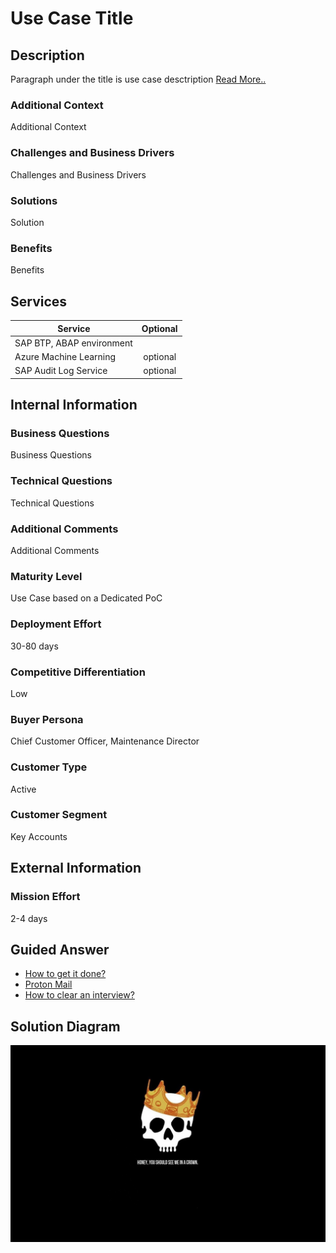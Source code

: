 # Use Case Title

## Description
Paragraph under the title is use case desctription 
[Read More..](https://github.com/dpk-bhat/test-repo/edit/main/README.md)

### Additional Context
Additional Context

### Challenges and Business Drivers
Challenges and Business Drivers

### Solutions
Solution

### Benefits
Benefits

## Services

| Service       | Optional      |
| ------------- |:-------------:|
| SAP BTP, ABAP environment     |  |
| Azure Machine Learning| optional |
| SAP Audit Log Service| optional |

## Internal Information
### Business Questions
Business Questions

### Technical Questions
Technical Questions

### Additional Comments
Additional Comments

### Maturity Level

Use Case based on a Dedicated PoC

### Deployment Effort
30-80 days

### Competitive Differentiation
Low

### Buyer Persona
Chief Customer Officer, Maintenance Director

### Customer Type
Active

### Customer Segment
Key Accounts

## External Information

### Mission Effort
2-4 days

## Guided Answer
- [How to get it done?](https://xs02a6fd67e86.hana.ondemand.com/JobPts/Mobile/DareMat.html#home_screen)
- [Proton Mail](https://account.protonmail.com/authorize?app=proton-mail&state=ECA6uo6o7PjvYmg9i_In5QhPAsF1zv0gbD9UFnBfm7c)
- [How to clear an interview?](https://www.geeksforgeeks.org/top-10-algorithms-in-interview-questions/)

## Solution Diagram
[<img src="./images/858599.jpg" width="600" />](./images/858599.jpg?raw=true)

[comment]: <> (This is a comment, it will not be included.)
[//]: <> (This is also a comment.)
[//]: # (This may be the most platform independent comment)
<!-- useCaseMetadata 
{
  Mission Type: "Enterprise Support"
  Sub-category: "SAP S/4HANA Transformation"
}
-->
